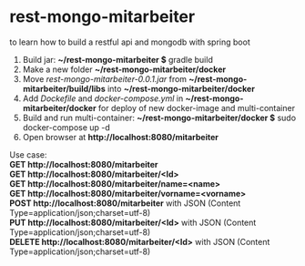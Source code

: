 # rest-mongo-mitarbeiter
to learn how to build a restful api and mongodb with spring boot

1. Build jar: <strong>~/rest-mongo-mitarbeiter $</strong> gradle build  
2. Make a new folder <strong> ~/rest-mongo-mitarbeiter/docker</strong>  
3. Move <em>rest-mongo-mitarbeiter-0.0.1.jar</em> from <strong>~/rest-mongo-mitarbeiter/build/libs</strong> into <strong>~/rest-mongo-mitarbeiter/docker</strong>  
4. Add <em>Dockefile</em> and <em>docker-compose.yml</em> in <strong>~/rest-mongo-mitarbeiter/docker</strong> for deploy of new docker-image and multi-container  
5. Build and run multi-container: <strong>~/rest-mongo-mitarbeiter/docker $</strong> sudo docker-compose up -d  
6. Open browser at <strong>http://localhost:8080/mitarbeiter</strong>

Use case:  
<strong>GET http://localhost:8080/mitarbeiter</strong>  
<strong>GET http://localhost:8080/mitarbeiter/&lt;Id></strong>  
<strong>GET http://localhost:8080/mitarbeiter/name=&lt;name></strong>  
<strong>GET http://localhost:8080/mitarbeiter/vorname=&lt;vorname></strong>  
<strong>POST http://localhost:8080/mitarbeiter</strong> with JSON (Content Type=application/json;charset=utf-8)  
<strong>PUT http://localhost:8080/mitarbeiter/&lt;Id></strong> with JSON (Content Type=application/json;charset=utf-8)  
<strong>DELETE http://localhost:8080/mitarbeiter/&lt;Id></strong> with JSON (Content Type=application/json;charset=utf-8)
